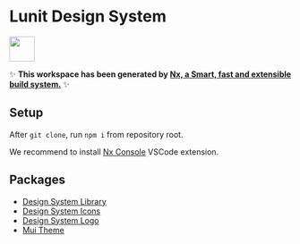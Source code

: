 # Lunit Design System

<a alt="Nx logo" href="https://nx.dev" target="_blank" rel="noreferrer"><img src="https://raw.githubusercontent.com/nrwl/nx/master/images/nx-logo.png" width="45"></a>

✨ **This workspace has been generated by [Nx, a Smart, fast and extensible build system.](https://nx.dev)** ✨

## Setup

After `git clone`, run `npm i` from repository root.

We recommend to install [Nx Console](https://marketplace.visualstudio.com/items?itemName=nrwl.angular-console) VSCode extension.

## Packages

- [Design System Library](packages/design-system/)
- [Design System Icons](packages/design-system-icons/)
- [Design System Logo](packages/design-system-logo/)
- [Mui Theme](packages/mui-theme/)
